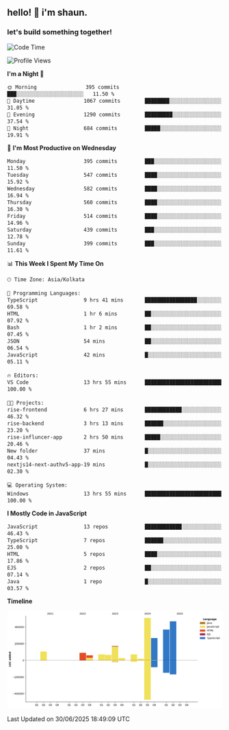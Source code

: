 ## hello! 👋 i'm shaun. 
### let's build something together!
<!--START_SECTION:waka-->
![Code Time](http://img.shields.io/badge/Code%20Time-280%20hrs%2042%20mins-blue)

![Profile Views](http://img.shields.io/badge/Profile%20Views-0-blue)

**I'm a Night 🦉** 

```text
🌞 Morning                395 commits         ███░░░░░░░░░░░░░░░░░░░░░░   11.50 % 
🌆 Daytime                1067 commits        ████████░░░░░░░░░░░░░░░░░   31.05 % 
🌃 Evening                1290 commits        █████████░░░░░░░░░░░░░░░░   37.54 % 
🌙 Night                  684 commits         █████░░░░░░░░░░░░░░░░░░░░   19.91 % 
```
📅 **I'm Most Productive on Wednesday** 

```text
Monday                   395 commits         ███░░░░░░░░░░░░░░░░░░░░░░   11.50 % 
Tuesday                  547 commits         ████░░░░░░░░░░░░░░░░░░░░░   15.92 % 
Wednesday                582 commits         ████░░░░░░░░░░░░░░░░░░░░░   16.94 % 
Thursday                 560 commits         ████░░░░░░░░░░░░░░░░░░░░░   16.30 % 
Friday                   514 commits         ████░░░░░░░░░░░░░░░░░░░░░   14.96 % 
Saturday                 439 commits         ███░░░░░░░░░░░░░░░░░░░░░░   12.78 % 
Sunday                   399 commits         ███░░░░░░░░░░░░░░░░░░░░░░   11.61 % 
```


📊 **This Week I Spent My Time On** 

```text
🕑︎ Time Zone: Asia/Kolkata

💬 Programming Languages: 
TypeScript               9 hrs 41 mins       █████████████████░░░░░░░░   69.58 % 
HTML                     1 hr 6 mins         ██░░░░░░░░░░░░░░░░░░░░░░░   07.92 % 
Bash                     1 hr 2 mins         ██░░░░░░░░░░░░░░░░░░░░░░░   07.45 % 
JSON                     54 mins             ██░░░░░░░░░░░░░░░░░░░░░░░   06.54 % 
JavaScript               42 mins             █░░░░░░░░░░░░░░░░░░░░░░░░   05.11 % 

🔥 Editors: 
VS Code                  13 hrs 55 mins      █████████████████████████   100.00 % 

🐱‍💻 Projects: 
rise-frontend            6 hrs 27 mins       ████████████░░░░░░░░░░░░░   46.32 % 
rise-backend             3 hrs 13 mins       ██████░░░░░░░░░░░░░░░░░░░   23.20 % 
rise-influncer-app       2 hrs 50 mins       █████░░░░░░░░░░░░░░░░░░░░   20.46 % 
New folder               37 mins             █░░░░░░░░░░░░░░░░░░░░░░░░   04.43 % 
nextjs14-next-authv5-app-19 mins             █░░░░░░░░░░░░░░░░░░░░░░░░   02.30 % 

💻 Operating System: 
Windows                  13 hrs 55 mins      █████████████████████████   100.00 % 
```

**I Mostly Code in JavaScript** 

```text
JavaScript               13 repos            ████████████░░░░░░░░░░░░░   46.43 % 
TypeScript               7 repos             ██████░░░░░░░░░░░░░░░░░░░   25.00 % 
HTML                     5 repos             ████░░░░░░░░░░░░░░░░░░░░░   17.86 % 
EJS                      2 repos             ██░░░░░░░░░░░░░░░░░░░░░░░   07.14 % 
Java                     1 repo              █░░░░░░░░░░░░░░░░░░░░░░░░   03.57 % 
```



**Timeline**

![Lines of Code chart](https://raw.githubusercontent.com/ShaunDaniel/ShaunDaniel/main/assets/bar_graph.png)


 Last Updated on 30/06/2025 18:49:09 UTC
<!--END_SECTION:waka-->
